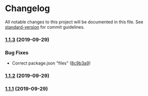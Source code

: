 # Changelog

All notable changes to this project will be documented in this file. See [standard-version](https://github.com/conventional-changelog/standard-version) for commit guidelines.

### [1.1.3](https://github.com/serby/express-graceful-shutdown/compare/v1.1.2...v1.1.3) (2019-09-29)


### Bug Fixes

* Correct package.json "files" ([8c9b3a9](https://github.com/serby/express-graceful-shutdown/commit/8c9b3a9))

### [1.1.2](https://github.com/serby/express-graceful-shutdown/compare/v1.1.1...v1.1.2) (2019-09-29)

### [1.1.1](https://github.com/serby/express-graceful-shutdown/compare/v1.1.0...v1.1.1) (2019-09-29)
